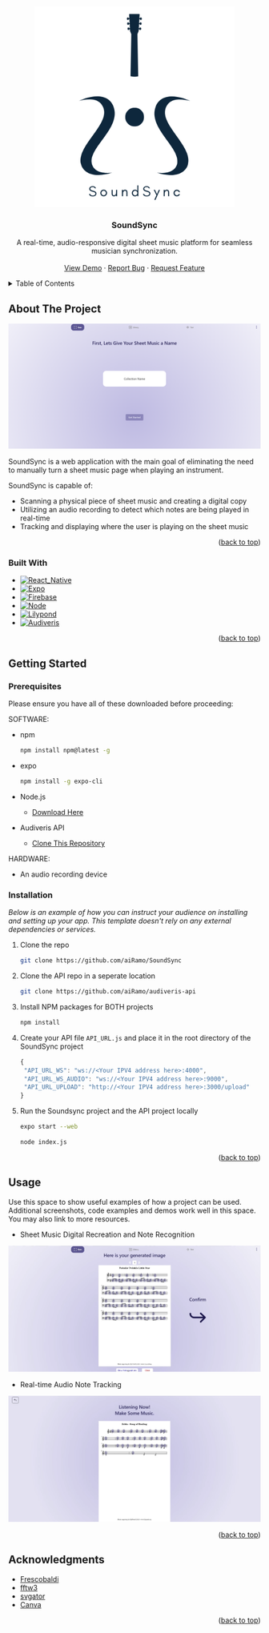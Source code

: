 <!-- Improved compatibility of back to top link: See: https://github.com/othneildrew/Best-README-Template/pull/73 -->
<a name="readme-top"></a>
<!--
*** Thanks for checking out the Best-README-Template. If you have a suggestion
*** that would make this better, please fork the repo and create a pull request
*** or simply open an issue with the tag "enhancement".
*** Don't forget to give the project a star!
*** Thanks again! Now go create something AMAZING! :D
-->


<!-- PROJECT LOGO -->
<br />
<div align="center">
  <a href="https://github.com/aiRamo/SoundSync">
    <img src="assets/SoundSync.png" alt="Logo" width="400" height="400">
  </a>

  <h3 align="center">SoundSync</h3>

  <p align="center">
    A real-time, audio-responsive digital sheet music platform for seamless musician synchronization.
    <br />
    <br />
    <a href="https://youtu.be/EhhmW8895KI">View Demo</a>
    ·
    <a href="https://github.com/aiRamo/SoundSync/issues">Report Bug</a>
    ·
    <a href="https://github.com/aiRamo/SoundSync/issues">Request Feature</a>
  </p>
</div>



<!-- TABLE OF CONTENTS -->
<details>
  <summary>Table of Contents</summary>
  <ol>
    <li>
      <a href="#about-the-project">About The Project</a>
      <ul>
        <li><a href="#built-with">Built With</a></li>
      </ul>
    </li>
    <li>
      <a href="#getting-started">Getting Started</a>
      <ul>
        <li><a href="#prerequisites">Prerequisites</a></li>
        <li><a href="#installation">Installation</a></li>
      </ul>
    </li>
    <li><a href="#usage">Usage</a></li>
    <li><a href="#acknowledgments">Acknowledgments</a></li>
  </ol>
</details>



<!-- ABOUT THE PROJECT -->
## About The Project

![Product Name Screen Shot][product-screenshot]

SoundSync is a web application with the main goal of eliminating the need to manually turn a sheet
music page when playing an instrument. 

SoundSync is capable of:
* Scanning a physical piece of sheet music and creating a digital copy
* Utilizing an audio recording to detect which notes are being played in real-time
* Tracking and displaying where the user is playing on the sheet music

<p align="right">(<a href="#readme-top">back to top</a>)</p>



### Built With

* [![React_Native][React_Native]][React_Native-url]
* [![Expo][Expo]][Expo-url]
* [![Firebase][Firebase]][Firebase-url]
* [![Node][Node.js]][Node.js-url]
* [![Lilypond][Lilypond]][Lilypond-url]
* [![Audiveris][Audiveris]][Audiveris-url]


<p align="right">(<a href="#readme-top">back to top</a>)</p>



<!-- GETTING STARTED -->
## Getting Started

### Prerequisites

Please ensure you have all of these downloaded before proceeding:

SOFTWARE: 

* npm
  ```sh
  npm install npm@latest -g
  ```

* expo
  ```sh
  npm install -g expo-cli
  ```

* Node.js
  - [Download Here](https://nodejs.org/en/download)
 
* Audiveris API
  - [Clone This Repository](https://github.com/aiRamo/audiveris-api)

 HARDWARE:

 * An audio recording device

### Installation

_Below is an example of how you can instruct your audience on installing and setting up your app. This template doesn't rely on any external dependencies or services._

1. Clone the repo
   ```sh
   git clone https://github.com/aiRamo/SoundSync
   ```
2. Clone the API repo in a seperate location
   ```sh
   git clone https://github.com/aiRamo/audiveris-api
   ```   
3. Install NPM packages for BOTH projects
   ```sh
   npm install
   ```
4. Create your API file `API_URL.js` and place it in the root directory of the SoundSync project
   ```js
   {
    "API_URL_WS": "ws://<Your IPV4 address here>:4000",
    "API_URL_WS_AUDIO": "ws://<Your IPV4 address here>:9000",
    "API_URL_UPLOAD": "http://<Your IPV4 address here>:3000/upload"
   }  
   ```
5. Run the Soundsync project and the API project locally
   ```sh
   expo start --web
   ```

   ```sh
   node index.js
   ```


<p align="right">(<a href="#readme-top">back to top</a>)</p>



<!-- USAGE EXAMPLES -->
## Usage

Use this space to show useful examples of how a project can be used. Additional screenshots, code examples and demos work well in this space. You may also link to more resources.

* Sheet Music Digital Recreation and Note Recognition


![Recognition Screen Shot][recognition-screenshot]
  
* Real-time Audio Note Tracking
  

![Tracker Screen Shot][tracker-screenshot]


<p align="right">(<a href="#readme-top">back to top</a>)</p>

<!-- ACKNOWLEDGMENTS -->
## Acknowledgments

* [Frescobaldi](https://www.frescobaldi.org/)
* [fftw3](https://www.fftw.org/)
* [svgator](https://www.svgator.com/)
* [Canva](https://www.canva.com/)

  
<p align="right">(<a href="#readme-top">back to top</a>)</p>



<!-- MARKDOWN LINKS & IMAGES -->
<!-- https://www.markdownguide.org/basic-syntax/#reference-style-links -->
[contributors-shield]: https://img.shields.io/github/contributors/othneildrew/Best-README-Template.svg?style=for-the-badge
[contributors-url]: https://github.com/othneildrew/Best-README-Template/graphs/contributors
[forks-shield]: https://img.shields.io/github/forks/othneildrew/Best-README-Template.svg?style=for-the-badge
[forks-url]: https://github.com/othneildrew/Best-README-Template/network/members
[stars-shield]: https://img.shields.io/github/stars/othneildrew/Best-README-Template.svg?style=for-the-badge
[stars-url]: https://github.com/othneildrew/Best-README-Template/stargazers
[issues-shield]: https://img.shields.io/github/issues/othneildrew/Best-README-Template.svg?style=for-the-badge
[issues-url]: https://github.com/othneildrew/Best-README-Template/issues
[license-shield]: https://img.shields.io/github/license/othneildrew/Best-README-Template.svg?style=for-the-badge
[license-url]: https://github.com/othneildrew/Best-README-Template/blob/master/LICENSE.txt
[linkedin-shield]: https://img.shields.io/badge/-LinkedIn-black.svg?style=for-the-badge&logo=linkedin&colorB=555
[linkedin-url]: https://linkedin.com/in/othneildrew
[product-screenshot]: assets/SS_Screenshot.png
[recognition-screenshot]: assets/Recognition_Screenshot.png
[tracker-screenshot]: assets/Tracker_Screenshot.png
[React_Native]: https://img.shields.io/badge/React%20Native%20-badge?style=for-the-badge&logo=React&color=%23050e30
[React_Native-url]: https://reactnative.dev/
[Expo]: https://img.shields.io/badge/Expo-badge?style=for-the-badge&logo=Expo&color=black
[Expo-url]: https://expo.dev/
[Firebase]: https://img.shields.io/badge/Firebase-badge?style=for-the-badge&logo=firebase&color=grey
[Firebase-url]: https://firebase.google.com/
[Node.js]: https://img.shields.io/badge/node.js-badge?style=for-the-badge&logo=Node.JS&color=black
[Node.js-url]: https://nodejs.org/en/about
[Lilypond]: https://img.shields.io/badge/Lilypond%20-badge?style=for-the-badge&logo=Lilypond&color=%23075e12
[Lilypond-url]: https://lilypond.org/
[Audiveris]: https://img.shields.io/badge/Audiveris-badge?style=for-the-badge&logo=Audiveris&color=orange
[Audiveris-url]: https://github.com/audiveris


